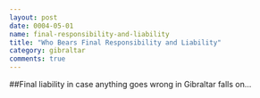 ```yaml
---
layout: post
date: 0004-05-01
name: final-responsibility-and-liability
title: "Who Bears Final Responsibility and Liability"
category: gibraltar
comments: true
---
```


##Final liability in case anything goes wrong in Gibraltar falls on...
